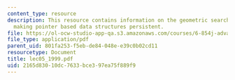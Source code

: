 ```yaml
---
content_type: resource
description: This resource contains information on the geometric search problem and
  making pointer based data structures persistent.
file: https://ol-ocw-studio-app-qa.s3.amazonaws.com/courses/6-854j-advanced-algorithms-fall-2005/2165d83010dc7633bce397ea75f889f9_lec05_1999.pdf
file_type: application/pdf
parent_uid: 801fa253-f5eb-de84-048e-e39c0b02cd11
resourcetype: Document
title: lec05_1999.pdf
uid: 2165d830-10dc-7633-bce3-97ea75f889f9
---
```


